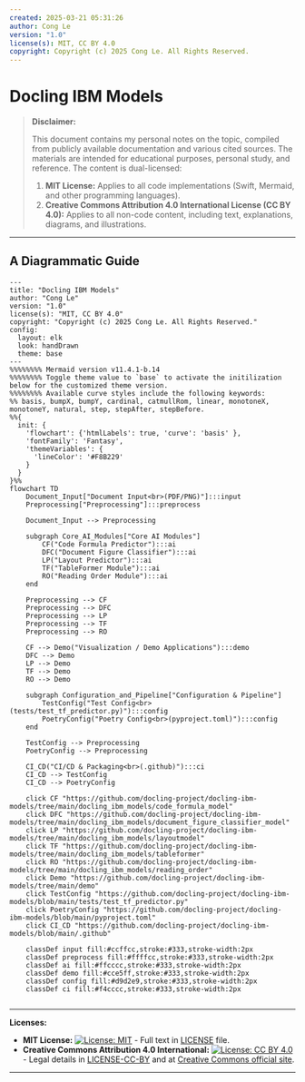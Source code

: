 ```yaml
---
created: 2025-03-21 05:31:26
author: Cong Le
version: "1.0"
license(s): MIT, CC BY 4.0
copyright: Copyright (c) 2025 Cong Le. All Rights Reserved.
---
```




# Docling IBM Models
> **Disclaimer:**
>
> This document contains my personal notes on the topic,
> compiled from publicly available documentation and various cited sources.
> The materials are intended for educational purposes, personal study, and reference.
> The content is dual-licensed:
> 1. **MIT License:** Applies to all code implementations (Swift, Mermaid, and other programming languages).
> 2. **Creative Commons Attribution 4.0 International License (CC BY 4.0):** Applies to all non-code content, including text, explanations, diagrams, and illustrations.
---


## A Diagrammatic Guide 




```mermaid
---
title: "Docling IBM Models"
author: "Cong Le"
version: "1.0"
license(s): "MIT, CC BY 4.0"
copyright: "Copyright (c) 2025 Cong Le. All Rights Reserved."
config:
  layout: elk
  look: handDrawn
  theme: base
---
%%%%%%%% Mermaid version v11.4.1-b.14
%%%%%%%% Toggle theme value to `base` to activate the initilization below for the customized theme version.
%%%%%%%% Available curve styles include the following keywords:
%% basis, bumpX, bumpY, cardinal, catmullRom, linear, monotoneX, monotoneY, natural, step, stepAfter, stepBefore.
%%{
  init: {
    'flowchart': {'htmlLabels': true, 'curve': 'basis' },
    'fontFamily': 'Fantasy',
    'themeVariables': {
      'lineColor': '#F8B229'
    }
  }
}%%
flowchart TD
    Document_Input["Document Input<br>(PDF/PNG)"]:::input
    Preprocessing["Preprocessing"]:::preprocess

    Document_Input --> Preprocessing

    subgraph Core_AI_Modules["Core AI Modules"]
        CF("Code Formula Predictor"):::ai
        DFC("Document Figure Classifier"):::ai
        LP("Layout Predictor"):::ai
        TF("TableFormer Module"):::ai
        RO("Reading Order Module"):::ai
    end

    Preprocessing --> CF
    Preprocessing --> DFC
    Preprocessing --> LP
    Preprocessing --> TF
    Preprocessing --> RO

    CF --> Demo("Visualization / Demo Applications"):::demo
    DFC --> Demo
    LP --> Demo
    TF --> Demo
    RO --> Demo

    subgraph Configuration_and_Pipeline["Configuration & Pipeline"]
        TestConfig("Test Config<br>(tests/test_tf_predictor.py)"):::config
        PoetryConfig("Poetry Config<br>(pyproject.toml)"):::config
    end

    TestConfig --> Preprocessing
    PoetryConfig --> Preprocessing

    CI_CD("CI/CD & Packaging<br>(.github)"):::ci
    CI_CD --> TestConfig
    CI_CD --> PoetryConfig

    click CF "https://github.com/docling-project/docling-ibm-models/tree/main/docling_ibm_models/code_formula_model"
    click DFC "https://github.com/docling-project/docling-ibm-models/tree/main/docling_ibm_models/document_figure_classifier_model"
    click LP "https://github.com/docling-project/docling-ibm-models/tree/main/docling_ibm_models/layoutmodel"
    click TF "https://github.com/docling-project/docling-ibm-models/tree/main/docling_ibm_models/tableformer"
    click RO "https://github.com/docling-project/docling-ibm-models/tree/main/docling_ibm_models/reading_order"
    click Demo "https://github.com/docling-project/docling-ibm-models/tree/main/demo"
    click TestConfig "https://github.com/docling-project/docling-ibm-models/blob/main/tests/test_tf_predictor.py"
    click PoetryConfig "https://github.com/docling-project/docling-ibm-models/blob/main/pyproject.toml"
    click CI_CD "https://github.com/docling-project/docling-ibm-models/blob/main/.github"

    classDef input fill:#ccffcc,stroke:#333,stroke-width:2px
    classDef preprocess fill:#ffffcc,stroke:#333,stroke-width:2px
    classDef ai fill:#ffcccc,stroke:#333,stroke-width:2px
    classDef demo fill:#cce5ff,stroke:#333,stroke-width:2px
    classDef config fill:#d9d2e9,stroke:#333,stroke-width:2px
    classDef ci fill:#f4cccc,stroke:#333,stroke-width:2px
    
```




---
**Licenses:**

- **MIT License:**  [![License: MIT](https://img.shields.io/badge/License-MIT-yellow.svg)](LICENSE) - Full text in [LICENSE](LICENSE) file.
- **Creative Commons Attribution 4.0 International:** [![License: CC BY 4.0](https://licensebuttons.net/l/by/4.0/88x31.png)](LICENSE-CC-BY) - Legal details in [LICENSE-CC-BY](LICENSE-CC-BY) and at [Creative Commons official site](http://creativecommons.org/licenses/by/4.0/).

---